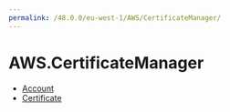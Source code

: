```yaml
---
permalink: /48.0.0/eu-west-1/AWS/CertificateManager/
---
```


# AWS.CertificateManager



* [Account](Account.md)
* [Certificate](Certificate.md)